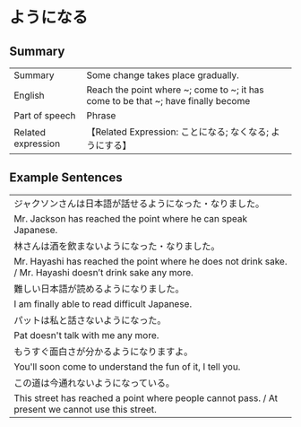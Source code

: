 # ようになる

## Summary

<table><tr>   <td>Summary</td>   <td>Some change takes place gradually.</td></tr><tr>   <td>English</td>   <td>Reach the point where ~; come to ~; it has come to be that ~; have finally become</td></tr><tr>   <td>Part of speech</td>   <td>Phrase</td></tr><tr>   <td>Related expression</td>   <td>【Related Expression: ことになる; なくなる; ようにする】</td></tr></table>

## Example Sentences

<table><tr><td>ジャクソンさんは日本語が話せるようになった・なりました。</td></tr><tr><td>Mr. Jackson has reached the point where he can speak Japanese.</td></tr><tr><td>林さんは酒を飲まないようになった・なりました。</td></tr><tr><td>Mr. Hayashi has reached the point where he does not drink sake. / Mr. Hayashi doesn’t drink sake any more.</td></tr><tr><td>難しい日本語が読めるようになりました。</td></tr><tr><td>I am finally able to read difficult Japanese.</td></tr><tr><td>パットは私と話さないようになった。</td></tr><tr><td>Pat doesn't talk with me any more.</td></tr><tr><td>もうすぐ面白さが分かるようになりますよ。</td></tr><tr><td>You'll soon come to understand the fun of it, I tell you.</td></tr><tr><td>この道は今通れないようになっている。</td></tr><tr><td>This street has reached a point where people cannot pass. / At present we cannot use this street.</td></tr></table>


